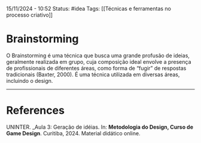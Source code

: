 15/11/2024 - 10:52
Status: #idea
Tags: [[Técnicas e ferramentas no processo criativo]]

# Brainstorming

O Brainstorming é uma técnica que busca uma grande profusão de ideias, geralmente realizada em grupo, cuja composição ideal envolve a presença de profissionais de diferentes áreas, como forma de “fugir” de respostas tradicionais (Baxter, 2000). É uma técnica utilizada em diversas áreas, incluindo o design.


---

# References

UNINTER.  _Aula 3: Geração de idéias. In: **Metodologia do Design, Curso de Game Design**. Curitiba, 2024. Material didático online.